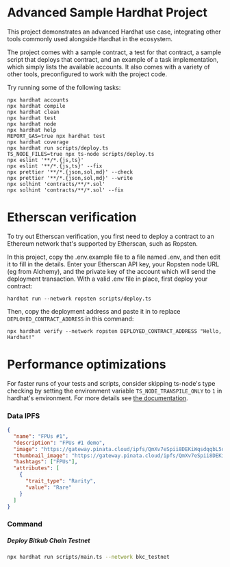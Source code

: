 # Advanced Sample Hardhat Project

This project demonstrates an advanced Hardhat use case, integrating other tools commonly used alongside Hardhat in the ecosystem.

The project comes with a sample contract, a test for that contract, a sample script that deploys that contract, and an example of a task implementation, which simply lists the available accounts. It also comes with a variety of other tools, preconfigured to work with the project code.

Try running some of the following tasks:

```shell
npx hardhat accounts
npx hardhat compile
npx hardhat clean
npx hardhat test
npx hardhat node
npx hardhat help
REPORT_GAS=true npx hardhat test
npx hardhat coverage
npx hardhat run scripts/deploy.ts
TS_NODE_FILES=true npx ts-node scripts/deploy.ts
npx eslint '**/*.{js,ts}'
npx eslint '**/*.{js,ts}' --fix
npx prettier '**/*.{json,sol,md}' --check
npx prettier '**/*.{json,sol,md}' --write
npx solhint 'contracts/**/*.sol'
npx solhint 'contracts/**/*.sol' --fix
```

# Etherscan verification

To try out Etherscan verification, you first need to deploy a contract to an Ethereum network that's supported by Etherscan, such as Ropsten.

In this project, copy the .env.example file to a file named .env, and then edit it to fill in the details. Enter your Etherscan API key, your Ropsten node URL (eg from Alchemy), and the private key of the account which will send the deployment transaction. With a valid .env file in place, first deploy your contract:

```shell
hardhat run --network ropsten scripts/deploy.ts
```

Then, copy the deployment address and paste it in to replace `DEPLOYED_CONTRACT_ADDRESS` in this command:

```shell
npx hardhat verify --network ropsten DEPLOYED_CONTRACT_ADDRESS "Hello, Hardhat!"
```

# Performance optimizations

For faster runs of your tests and scripts, consider skipping ts-node's type checking by setting the environment variable `TS_NODE_TRANSPILE_ONLY` to `1` in hardhat's environment. For more details see [the documentation](https://hardhat.org/guides/typescript.html#performance-optimizations).

### Data IPFS

```json
{
  "name": "FPUs #1",
  "description": "FPUs #1 demo",
  "image": "https://gateway.pinata.cloud/ipfs/QmXv7eSpii8DEKiWqsdqqbL5uaUKXE47hMJjuMWy5XKXMJ",
  "thumbnail_image": "https://gateway.pinata.cloud/ipfs/QmXv7eSpii8DEKiWqsdqqbL5uaUKXE47hMJjuMWy5XKXMJ",
  "hashtags": ["FPUs"],
  "attributes": [
    {
      "trait_type": "Rarity",
      "value": "Rare"
    }
  ]
}
```

### Command

##### Deploy Bitkub Chain Testnet

```sh
npx hardhat run scripts/main.ts --network bkc_testnet
```
